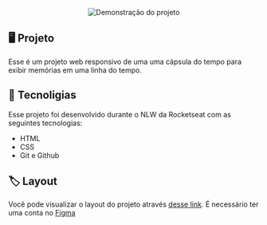 <p align="center">
  <img scr=".github/preview.png" alt="Demonstração do projeto">
</p>

## 🖥️ Projeto
Esse é um projeto web responsivo de uma uma cápsula do tempo para exibir memórias em uma linha do tempo.

## 🚀 Tecnoligias
Esse projeto foi desenvolvido durante o NLW da Rocketseat com as seguintes tecnologias:

- HTML
- CSS
- Git e Github

## 🏷️ Layout
Você pode visualizar o layout do projeto através
[desse link](https://www.figma.com/file/wNfP4p4IPmGJ8wajSOd9hs/C%C3%A1psula-do-tempo-%E2%80%A2-Trilha-Explorer-(Community)?type=design&node-id=0%3A1&t=yxBd8zh5uOqZpWJm-1).
É necessário ter uma conta no [Figma](https://www.figma.com)